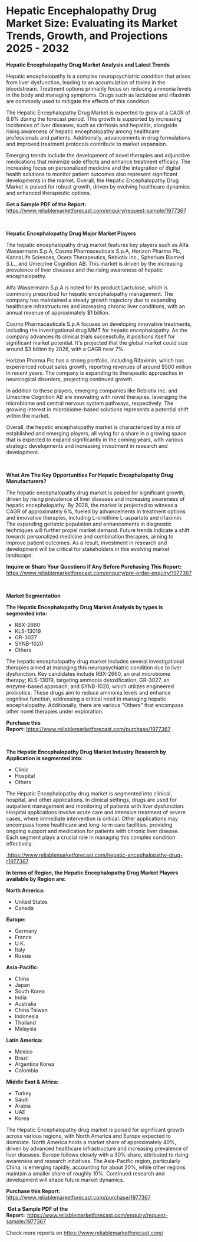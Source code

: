 <p><h1>Hepatic Encephalopathy Drug Market Size: Evaluating its Market Trends, Growth, and Projections 2025 - 2032</h1></p><p><strong>Hepatic Encephalopathy Drug Market Analysis and Latest Trends</strong></p>
<p><p>Hepatic encephalopathy is a complex neuropsychiatric condition that arises from liver dysfunction, leading to an accumulation of toxins in the bloodstream. Treatment options primarily focus on reducing ammonia levels in the body and managing symptoms. Drugs such as lactulose and rifaximin are commonly used to mitigate the effects of this condition.</p><p>The Hepatic Encephalopathy Drug Market is expected to grow at a CAGR of 6.6% during the forecast period. This growth is supported by increasing incidences of liver diseases, such as cirrhosis and hepatitis, alongside rising awareness of hepatic encephalopathy among healthcare professionals and patients. Additionally, advancements in drug formulations and improved treatment protocols contribute to market expansion.</p><p>Emerging trends include the development of novel therapies and adjunctive medications that minimize side effects and enhance treatment efficacy. The increasing focus on personalized medicine and the integration of digital health solutions to monitor patient outcomes also represent significant developments in the market. Overall, the Hepatic Encephalopathy Drug Market is poised for robust growth, driven by evolving healthcare dynamics and enhanced therapeutic options.</p></p>
<p><strong>Get a Sample PDF of the Report:&nbsp;</strong> <a href="https://www.reliablemarketforecast.com/enquiry/request-sample/1977367?utm_campaign=2940&utm_medium=2&utm_source=Github&utm_content=ia&utm_term=08032025&utm_id=hepatic-encephalopathy-drug">https://www.reliablemarketforecast.com/enquiry/request-sample/1977367</a></p>
<p>&nbsp;</p>
<p><strong>Hepatic Encephalopathy Drug Major Market Players</strong></p>
<p><p>The hepatic encephalopathy drug market features key players such as Alfa Wassermann S.p.A, Cosmo Pharmaceuticals S.p.A, Horizon Pharma Plc, KannaLife Sciences, Ocera Therapeutics, Rebiotix Inc., Spherium Biomed S.L., and Umecrine Cognition AB. This market is driven by the increasing prevalence of liver diseases and the rising awareness of hepatic encephalopathy.</p><p>Alfa Wassermann S.p.A is noted for its product Lactulose, which is commonly prescribed for hepatic encephalopathy management. The company has maintained a steady growth trajectory due to expanding healthcare infrastructures and increasing chronic liver conditions, with an annual revenue of approximately $1 billion.</p><p>Cosmo Pharmaceuticals S.p.A focuses on developing innovative treatments, including the investigational drug MMT for hepatic encephalopathy. As the company advances its clinical trials successfully, it positions itself for significant market potential. It's projected that the global market could size around $3 billion by 2026, with a CAGR near 7%.</p><p>Horizon Pharma Plc has a strong portfolio, including Rifaximin, which has experienced robust sales growth, reporting revenues of around $500 million in recent years. The company is expanding its therapeutic approaches in neurological disorders, projecting continued growth.</p><p>In addition to these players, emerging companies like Rebiotix Inc. and Umecrine Cognition AB are innovating with novel therapies, leveraging the microbiome and central nervous system pathways, respectively. The growing interest in microbiome-based solutions represents a potential shift within the market.</p><p>Overall, the hepatic encephalopathy market is characterized by a mix of established and emerging players, all vying for a share in a growing space that is expected to expand significantly in the coming years, with various strategic developments and increasing investment in research and development.</p></p>
<p>&nbsp;</p>
<p><strong>What Are The Key Opportunities For Hepatic Encephalopathy Drug Manufacturers?</strong></p>
<p><p>The hepatic encephalopathy drug market is poised for significant growth, driven by rising prevalence of liver diseases and increasing awareness of hepatic encephalopathy. By 2028, the market is projected to witness a CAGR of approximately 6%, fueled by advancements in treatment options and innovative therapies, including L-ornithine L-aspartate and rifaximin. The expanding geriatric population and enhancements in diagnostic techniques will further propel market demand. Future trends indicate a shift towards personalized medicine and combination therapies, aiming to improve patient outcomes. As a result, investment in research and development will be critical for stakeholders in this evolving market landscape.</p></p>
<p><strong>Inquire or Share Your Questions If Any Before Purchasing This Report:</strong> <a href="https://www.reliablemarketforecast.com/enquiry/pre-order-enquiry/1977367?utm_campaign=2940&utm_medium=2&utm_source=Github&utm_content=ia&utm_term=08032025&utm_id=hepatic-encephalopathy-drug">https://www.reliablemarketforecast.com/enquiry/pre-order-enquiry/1977367</a></p>
<p>&nbsp;</p>
<p><strong>Market Segmentation</strong></p>
<p><strong>The Hepatic Encephalopathy Drug Market Analysis by types is segmented into:</strong></p>
<p><ul><li>RBX-2660</li><li>KLS-13019</li><li>GR-3027</li><li>SYNB-1020</li><li>Others</li></ul></p>
<p><p>The hepatic encephalopathy drug market includes several investigational therapies aimed at managing this neuropsychiatric condition due to liver dysfunction. Key candidates include RBX-2660, an oral microbiome therapy; KLS-13019, targeting ammonia detoxification; GR-3027, an enzyme-based approach; and SYNB-1020, which utilizes engineered probiotics. These drugs aim to reduce ammonia levels and enhance cognitive function, addressing a critical need in managing hepatic encephalopathy. Additionally, there are various "Others" that encompass other novel therapies under exploration.</p></p>
<p><strong>Purchase this Report:&nbsp;</strong><a href="https://www.reliablemarketforecast.com/purchase/1977367?utm_campaign=2940&utm_medium=2&utm_source=Github&utm_content=ia&utm_term=08032025&utm_id=hepatic-encephalopathy-drug">https://www.reliablemarketforecast.com/purchase/1977367</a></p>
<p>&nbsp;</p>
<p><strong>The Hepatic Encephalopathy Drug Market Industry Research by Application is segmented into:</strong></p>
<p><ul><li>Clinic</li><li>Hospital</li><li>Others</li></ul></p>
<p><p>The Hepatic Encephalopathy drug market is segmented into clinical, hospital, and other applications. In clinical settings, drugs are used for outpatient management and monitoring of patients with liver dysfunction. Hospital applications involve acute care and intensive treatment of severe cases, where immediate intervention is critical. Other applications may encompass home healthcare and long-term care facilities, providing ongoing support and medication for patients with chronic liver disease. Each segment plays a crucial role in managing this complex condition effectively.</p></p>
<p><a href="https://www.reliablemarketforecast.com/hepatic-encephalopathy-drug-r1977367?utm_campaign=2940&utm_medium=2&utm_source=Github&utm_content=ia&utm_term=08032025&utm_id=hepatic-encephalopathy-drug">&nbsp;https://www.reliablemarketforecast.com/hepatic-encephalopathy-drug-r1977367</a></p>
<p><strong>In terms of Region, the Hepatic Encephalopathy Drug Market Players available by Region are:</strong></p>
<p>
    <p> <strong> North America: </strong>
        <ul>
            <li>United States</li>
            <li>Canada</li>
        </ul>
        </p> 
    <p> <strong> Europe: </strong>
        <ul>
            <li>Germany</li>
            <li>France</li>
            <li>U.K.</li>
            <li>Italy</li>
            <li>Russia</li>
        </ul>
        </p> 
    <p> <strong> Asia-Pacific: </strong>
        <ul>
            <li>China</li>
            <li>Japan</li>
            <li>South Korea</li>
            <li>India</li>
            <li>Australia</li>
            <li>China Taiwan</li>
            <li>Indonesia</li>
            <li>Thailand</li>
            <li>Malaysia</li>
        </ul>
        </p> 
    <p> <strong> Latin America: </strong>
        <ul>
            <li>Mexico</li>
            <li>Brazil</li>
            <li>Argentina Korea</li>
            <li>Colombia</li>
        </ul>
        </p> 
    <p> <strong> Middle East & Africa: </strong>
        <ul>
            <li>Turkey</li>
            <li>Saudi</li>
            <li>Arabia</li>
            <li>UAE</li>
            <li>Korea</li>
        </ul>
    </p>
    </p>
<p><p>The Hepatic Encephalopathy drug market is poised for significant growth across various regions, with North America and Europe expected to dominate. North America holds a market share of approximately 40%, driven by advanced healthcare infrastructure and increasing prevalence of liver diseases. Europe follows closely with a 30% share, attributed to rising awareness and research initiatives. The Asia-Pacific region, particularly China, is emerging rapidly, accounting for about 20%, while other regions maintain a smaller share of roughly 10%. Continued research and development will shape future market dynamics.</p></p>
<p><strong>Purchase this Report: </strong><a href="https://www.reliablemarketforecast.com/purchase/1977367?utm_campaign=2940&utm_medium=2&utm_source=Github&utm_content=ia&utm_term=08032025&utm_id=hepatic-encephalopathy-drug">https://www.reliablemarketforecast.com/purchase/1977367</a></p>
<p>&nbsp;<strong>Get a Sample PDF of the Report:&nbsp;&nbsp;</strong><a href="https://www.reliablemarketforecast.com/enquiry/request-sample/1977367?utm_campaign=2940&utm_medium=2&utm_source=Github&utm_content=ia&utm_term=08032025&utm_id=hepatic-encephalopathy-drug">https://www.reliablemarketforecast.com/enquiry/request-sample/1977367</a></p>
<p><strong></strong></p>
<p>Check more reports on <a href="https://www.reliablemarketforecast.com/?utm_campaign=2940&utm_medium=2&utm_source=Github&utm_content=ia&utm_term=08032025&utm_id=hepatic-encephalopathy-drug">https://www.reliablemarketforecast.com/</a></p>